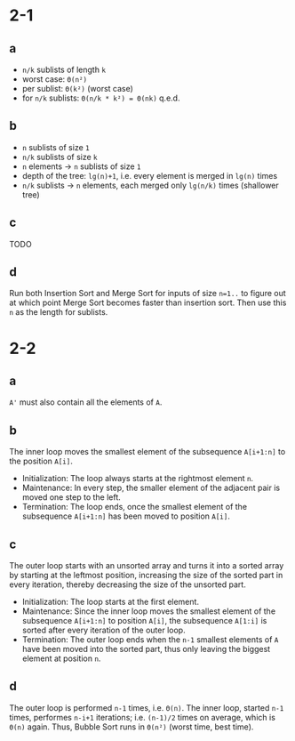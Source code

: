 # 2-1

## a

- `n/k` sublists of length `k`
- worst case: `Θ(n²)`
- per sublist: `Θ(k²)` (worst case)
- for `n/k` sublists: `Θ(n/k * k²) = Θ(nk)` q.e.d.

## b

- `n` sublists of size `1`
- `n/k` sublists of size `k`
- `n` elements -> `n` sublists of size `1`
- depth of the tree: `lg(n)+1`, i.e. every element is merged in `lg(n)` times
- `n/k` sublists -> `n` elements, each merged only `lg(n/k)` times (shallower tree)

## c

TODO

## d

Run both Insertion Sort and Merge Sort for inputs of size `n=1..` to figure out
at which point Merge Sort becomes faster than insertion sort. Then use this `n`
as the length for sublists.

# 2-2

## a

`A'` must also contain all the elements of `A`.

## b

The inner loop moves the smallest element of the subsequence `A[i+1:n]` to the
position `A[i]`.

- Initialization: The loop always starts at the rightmost element `n`.
- Maintenance: In every step, the smaller element of the adjacent pair is moved
  one step to the left.
- Termination: The loop ends, once the smallest element of the subsequence
  `A[i+1:n]` has been moved to position `A[i]`.

## c

The outer loop starts with an unsorted array and turns it into a sorted array by
starting at the leftmost position, increasing the size of the sorted part in
every iteration, thereby decreasing the size of the unsorted part.

- Initialization: The loop starts at the first element.
- Maintenance: Since the inner loop moves the smallest element of the
  subsequence `A[i+1:n]` to position `A[i]`, the subsequence `A[1:i]` is sorted
  after every iteration of the outer loop.
- Termination: The outer loop ends when the `n-1` smallest elements of `A` have
  been moved into the sorted part, thus only leaving the biggest element at
  position `n`.

## d

The outer loop is performed `n-1` times, i.e. `Θ(n)`. The inner loop, started
`n-1` times, performes `n-i+1` iterations; i.e. `(n-1)/2` times on average,
which is `Θ(n)` again. Thus, Bubble Sort runs in `Θ(n²)` (worst time, best
time).
